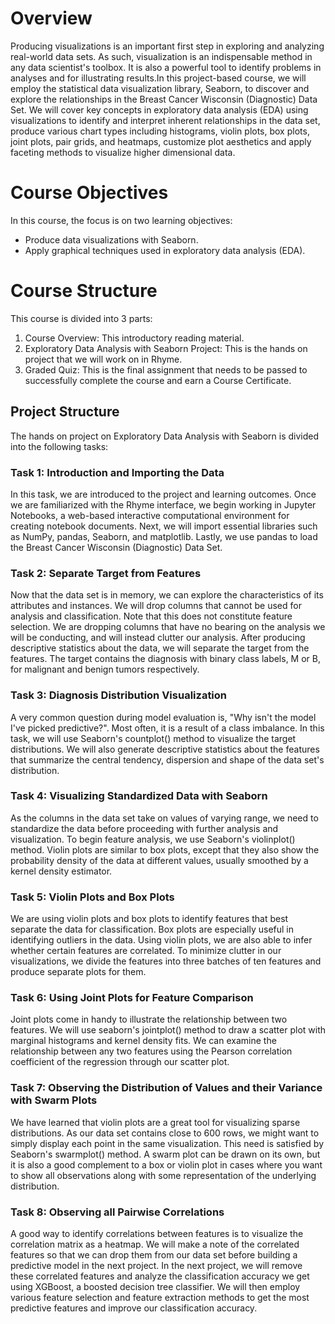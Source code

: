 # Overview

Producing visualizations is an important first step in exploring and analyzing real-world data sets. As such, visualization is an indispensable method in any data scientist's toolbox. It is also a powerful tool to identify problems in analyses and for illustrating results.In this project-based course, we will employ the statistical data visualization library, Seaborn, to discover and explore the relationships in the Breast Cancer Wisconsin (Diagnostic) Data Set. We will cover key concepts in exploratory data analysis (EDA) using visualizations to identify and interpret inherent relationships in the data set, produce various chart types including histograms, violin plots, box plots, joint plots, pair grids, and heatmaps, customize plot aesthetics and apply faceting methods to visualize higher dimensional data.

# Course Objectives
In this course, the focus is on two learning objectives:

- Produce data visualizations with Seaborn.
- Apply graphical techniques used in exploratory data analysis (EDA).

# Course Structure
This course is divided into 3 parts:

1. Course Overview: This introductory reading material.
2. Exploratory Data Analysis with Seaborn Project: This is the hands on project that we will work on in Rhyme.
3. Graded Quiz: This is the final assignment that needs to be passed to successfully complete the course and earn a Course Certificate.

## Project Structure
The hands on project on Exploratory Data Analysis with Seaborn is divided into the following tasks:

### Task 1: Introduction and Importing the Data
In this task, we are introduced to the project and learning outcomes.
Once we are familiarized with the Rhyme interface, we begin working in Jupyter Notebooks, a web-based interactive computational environment for creating notebook documents.
Next, we will import essential libraries such as NumPy, pandas, Seaborn, and matplotlib.
Lastly, we use pandas to load the Breast Cancer Wisconsin (Diagnostic) Data Set.
### Task 2: Separate Target from Features
Now that the data set is in memory, we can explore the characteristics of its attributes and instances.
We will drop columns that cannot be used for analysis and classification.
Note that this does not constitute feature selection. We are dropping columns that have no bearing on the analysis we will be conducting, and will instead clutter our analysis. After producing descriptive statistics about the data, we will separate the target from the features.
The target contains the diagnosis with binary class labels, M or B, for malignant and benign tumors respectively.
### Task 3: Diagnosis Distribution Visualization
A very common question during model evaluation is, "Why isn't the model I've picked predictive?". Most often, it is a result of a class imbalance.
In this task, we will use Seaborn's countplot() method to visualize the target distributions.
We will also generate descriptive statistics about the features that summarize the central tendency, dispersion and shape of the data set's distribution.
### Task 4: Visualizing Standardized Data with Seaborn
As the columns in the data set take on values of varying range, we need to standardize the data before proceeding with further analysis and visualization.
To begin feature analysis, we use Seaborn's violinplot() method. Violin plots are similar to box plots, except that they also show the probability density of the data at different values, usually smoothed by a kernel density estimator.
### Task 5: Violin Plots and Box Plots
We are using violin plots and box plots to identify features that best separate the data for classification.
Box plots are especially useful in identifying outliers in the data.
Using violin plots, we are also able to infer whether certain features are correlated.
To minimize clutter in our visualizations, we divide the features into three batches of ten features and produce separate plots for them.
### Task 6: Using Joint Plots for Feature Comparison
Joint plots come in handy to illustrate the relationship between two features.
We will use seaborn's jointplot() method to draw a scatter plot with marginal histograms and kernel density fits. We can examine the relationship between any two features using the Pearson correlation coefficient of the regression through our scatter plot.
### Task 7: Observing the Distribution of Values and their Variance with Swarm Plots
We have learned that violin plots are a great tool for visualizing sparse distributions. As our data set contains close to 600 rows, we might want to simply display each point in the same visualization.
This need is satisfied by Seaborn's swarmplot() method. A swarm plot can be drawn on its own, but it is also a good complement to a box or violin plot in cases where you want to show all observations along with some representation of the underlying distribution.
### Task 8: Observing all Pairwise Correlations
A good way to identify correlations between features is to visualize the correlation matrix as a heatmap.
We will make a note of the correlated features so that we can drop them from our data set before building a predictive model in the next project.
In the next project, we will remove these correlated features and analyze the classification accuracy we get using XGBoost, a boosted decision tree classifier. We will then employ various feature selection and feature extraction methods to get the most predictive features and improve our classification accuracy.
